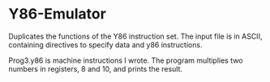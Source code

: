 # Y86-Emulator
Duplicates the functions of the Y86 instruction set. The input file is in ASCII, containing directives to specify data and y86 instructions.

Prog3.y86 is machine instructions I wrote. The program multiplies two numbers in registers, 8 and 10, and prints the result. 
